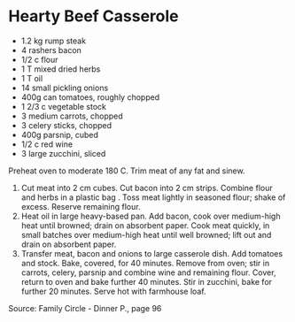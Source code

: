 # Hearty Beef Casserole

* 1.2 kg rump steak
* 4 rashers bacon
* 1/2 c flour
* 1 T mixed dried herbs
* 1 T oil
* 14 small pickling onions
* 400g can tomatoes, roughly chopped
* 1 2/3 c vegetable stock
* 3 medium carrots, chopped
* 3 celery sticks, chopped
* 400g parsnip, cubed
* 1/2 c red wine
* 3 large zucchini, sliced

Preheat oven to moderate 180 C.  Trim meat of any fat and sinew.
1.  Cut meat into 2 cm cubes.  Cut bacon into 2 cm strips.  Combine flour and herbs in a plastic bag .  Toss meat lightly in seasoned flour; shake of excess.  Reserve remaining flour.
2.  Heat oil in large heavy-based pan.  Add bacon, cook over medium-high heat until browned; drain on absorbent paper.  Cook meat quickly, in small batches over medium-high heat until well browned; lift out and drain on absorbent paper.
3.  Transfer meat, bacon and onions to large casserole dish.  Add tomatoes and stock.  Bake, covered, for 40 minutes.  Remove from oven; stir in carrots, celery, parsnip and combine wine and remaining flour.  Cover, return to oven and bake further 40 minutes.  Stir in zucchini, bake for further 20 minutes.  Serve hot with farmhouse loaf.

Source: Family Circle - Dinner P., page 96

